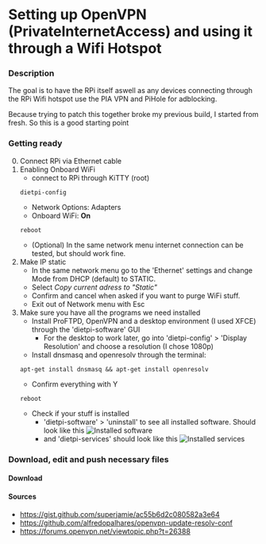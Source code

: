 # Setting up OpenVPN (PrivateInternetAccess) and using it through a Wifi Hotspot
### Description
The goal is to have the RPi itself aswell as any devices connecting through the RPi Wifi hotspot use the PIA VPN and PiHole for adblocking.

Because trying to patch this together broke my previous build, I started from fresh. So this is a good starting point
### Getting ready
0. Connect RPi via Ethernet cable
1. Enabling Onboard WiFi
   - connect to RPi through KiTTY (root)
   ```
   dietpi-config
   ```
   - Network Options: Adapters
   - Onboard WiFi: **On**
   ```
   reboot
   ```
   - (Optional) In the same network menu internet connection can be tested, but should work fine.
2. Make IP static
   - In the same network menu go to the 'Ethernet' settings and change Mode from DHCP (default) to STATIC.
   - Select *Copy current adress to "Static"*
   - Confirm and cancel when asked if you want to purge WiFi stuff.
   - Exit out of Network menu with Esc
3. Make sure you have all the programs we need installed
   - Install ProFTPD, OpenVPN and a desktop environment (I used XFCE) through the 'dietpi-software' GUI
     - For the desktop to work later, go into 'dietpi-config' > 'Display Resolution' and choose a resolution (I chose 1080p)
   - Install dnsmasq and openresolv through the terminal:
   ```
   apt-get install dnsmasq && apt-get install openresolv 
   ```
   - Confirm everything with Y
   ```
   reboot
   ```
   - Check if your stuff is installed
     - 'dietpi-software' > 'uninstall' to see all installed software. Should look like this 
       ![Installed software](https://i.imgur.com/oTHTjHG.png)
     - and 'dietpi-services' should look like this
       ![Installed services](https://i.imgur.com/Ks6OzZ4.png)
   
### Download, edit and push necessary files
#### Download


#### Sources
   - https://gist.github.com/superjamie/ac55b6d2c080582a3e64
   - https://github.com/alfredopalhares/openvpn-update-resolv-conf
   - https://forums.openvpn.net/viewtopic.php?t=26388
